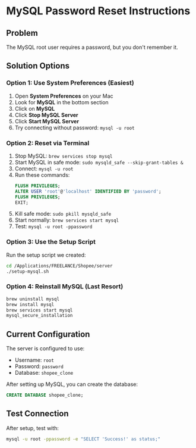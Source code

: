 # MySQL Password Reset Instructions

## Problem
The MySQL root user requires a password, but you don't remember it.

## Solution Options

### Option 1: Use System Preferences (Easiest)
1. Open **System Preferences** on your Mac
2. Look for **MySQL** in the bottom section
3. Click on **MySQL**
4. Click **Stop MySQL Server**
5. Click **Start MySQL Server**
6. Try connecting without password: `mysql -u root`

### Option 2: Reset via Terminal
1. Stop MySQL: `brew services stop mysql`
2. Start MySQL in safe mode: `sudo mysqld_safe --skip-grant-tables &`
3. Connect: `mysql -u root`
4. Run these commands:
   ```sql
   FLUSH PRIVILEGES;
   ALTER USER 'root'@'localhost' IDENTIFIED BY 'password';
   FLUSH PRIVILEGES;
   EXIT;
   ```
5. Kill safe mode: `sudo pkill mysqld_safe`
6. Start normally: `brew services start mysql`
7. Test: `mysql -u root -ppassword`

### Option 3: Use the Setup Script
Run the setup script we created:
```bash
cd /Applications/FREELANCE/Shopee/server
./setup-mysql.sh
```

### Option 4: Reinstall MySQL (Last Resort)
```bash
brew uninstall mysql
brew install mysql
brew services start mysql
mysql_secure_installation
```

## Current Configuration
The server is configured to use:
- Username: `root`
- Password: `password`
- Database: `shopee_clone`

After setting up MySQL, you can create the database:
```sql
CREATE DATABASE shopee_clone;
```

## Test Connection
After setup, test with:
```bash
mysql -u root -ppassword -e "SELECT 'Success!' as status;"
```
